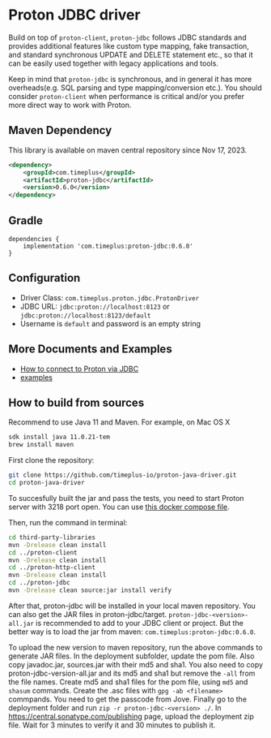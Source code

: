 # Proton JDBC driver

Build on top of `proton-client`, `proton-jdbc` follows JDBC standards and provides additional features like custom type mapping, fake transaction, and standard synchronous UPDATE and DELETE statement etc., so that it can be easily used together with legacy applications and tools.

Keep in mind that `proton-jdbc` is synchronous, and in general it has more overheads(e.g. SQL parsing and type mapping/conversion etc.). You should consider `proton-client` when performance is critical and/or you prefer more direct way to work with Proton.

## Maven Dependency
This library is available on maven central repository since Nov 17, 2023.
 
```xml
<dependency>
    <groupId>com.timeplus</groupId>
    <artifactId>proton-jdbc</artifactId>
    <version>0.6.0</version>
</dependency>
```

## Gradle
```
dependencies {
    implementation 'com.timeplus:proton-jdbc:0.6.0'
}
```

## Configuration

* Driver Class: `com.timeplus.proton.jdbc.ProtonDriver`
* JDBC URL: `jdbc:proton://localhost:8123` or `jdbc:proton://localhost:8123/default`
* Username is `default` and password is an empty string

## More Documents and Examples

- [How to connect to Proton via JDBC](https://github.com/timeplus-io/proton/tree/develop/examples/jdbc)
- [examples](https://github.com/timeplus-io/proton-java-driver/tree/develop/examples/jdbc)

## How to build from sources

Recommend to use Java 11 and Maven. For example, on Mac OS X

```bash
sdk install java 11.0.21-tem
brew install maven
```

First clone the repository:

```bash
git clone https://github.com/timeplus-io/proton-java-driver.git
cd proton-java-driver
```

To succesfully built the jar and pass the tests, you need to start Proton server with 3218 port open. You can use [this docker compose file](https://github.com/timeplus-io/proton/tree/develop/examples/jdbc).

Then, run the command in terminal:

```bash
cd third-party-libraries
mvn -Drelease clean install
cd ../proton-client
mvn -Drelease clean install
cd ../proton-http-client
mvn -Drelease clean install
cd ../proton-jdbc
mvn -Drelease clean source:jar install verify
```

After that, proton-jdbc will be installed in your local maven repository. You can also get the JAR files in proton-jdbc/target. `proton-jdbc-<version>-all.jar` is recommended to add to your JDBC client or project. But the better way is to load the jar from maven: `com.timeplus:proton-jdbc:0.6.0`.

To upload the new version to maven repository, run the above commands to generate JAR files. In the deployment subfolder, update the pom file. Also copy javadoc.jar, sources.jar with their md5 and sha1. You also need to copy proton-jdbc-version-all.jar and its md5 and sha1 but remove the `-all` from the file names. Create md5 and sha1 files for the pom file, using `md5` and `shasum` commands. Create the .asc files with `gpg -ab <filename>` commpands. You need to get the passcode from Jove. Finally go to the deployment folder and run `zip -r proton-jdbc-<version> ./`. In https://central.sonatype.com/publishing page, upload the deployment zip file. Wait for 3 minutes to verify it and 30 minutes to publish it.
